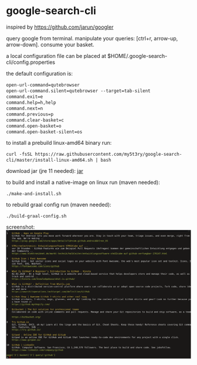 # google-search-cli

inspired by https://github.com/jarun/googler

query google from terminal. manipulate your queries: [ctrl+r, arrow-up, arrow-down]. consume your basket. 

a local configuration file can be placed at $HOME/.google-search-cli/config.properties

the default configuration is:
```
open-url-command=qutebrowser
open-url-command.silent=qutebrowser --target=tab-silent
command.exit=e
command.help=h,help
command.next=n
command.previous=p
command.clear-basket=c
command.open-basket=o
command.open-basket-silent=os
```      

to install a prebuild linux-amd64 binary run:
```
curl -fsSL https://raw.githubusercontent.com/my5t3ry/google-search-cli/master/install-linux-amd64.sh | bash
```    
                
download jar (jre 11 needed):
[jar](https://github.com/my5t3ry/google-search-cli/raw/master/dist/jar/google-search-cli.jar)

to build and install a native-image on linux run (maven needed):
```
./make-and-install.sh
```

to rebuild graal config run (maven needed):
```
./build-graal-config.sh
```                                       

screenshot:
![screenshot](https://raw.githubusercontent.com/my5t3ry/google-search-cli/master/doc/screenshot.png "Logo Title Text 1")
                          






